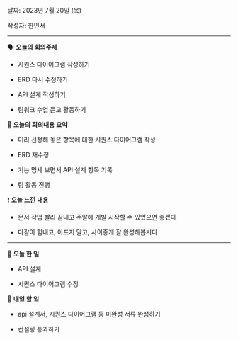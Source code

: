 날짜: 2023년 7월 20일 (목)

작성자: 한민서

---

<aside>

🗣 **오늘의 회의주제**

</aside>

- 시퀀스 다이어그램 작성하기

- ERD 다시 수정하기

- API 설계 작성하기

- 팀워크 수업 듣고 활동하기

<aside>

🎢 **오늘의 회의내용 요약**

</aside>

- 미리 선정해 놓은 항목에 대한 시퀀스 다이어그램 작성

- ERD 재수정

- 기능 명세 보면서 API 설계 항목 기록

- 팀 활동 진행

<aside>

❗ **오늘 느낀 내용**

</aside>

- 문서 작업 빨리 끝내고 주말에 개발 시작할 수 있었으면 좋겠다

- 다같이 힘내고, 아프지 말고, 사이좋게 잘 완성해봅시다


---

<aside>

🎵 **오늘 한 일**

</aside>

- API 설계

- 시퀀스 다이어그램 수정
    
<aside>

🥊 **내일 할 일**

- api 설계서, 시퀀스 다이어그램 등 미완성 서류 완성하기

- 컨설팅 통과하기

</aside>